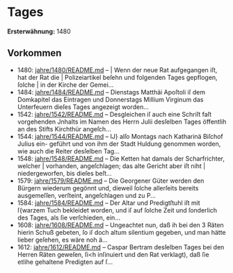 # Tages

**Ersterwähnung:** 1480

## Vorkommen
- 1480: [jahre/1480/README.md](../jahre/1480/README.md) – |
Wenn der neue Rat aufgegangen iſt, hat der Rat die |
Polizeiartikel beſehn und folgenden Tages gepflogen, ſolche |
in der Kirche der Gemei...
- 1484: [jahre/1484/README.md](../jahre/1484/README.md) – Dienstags Matthäi Apoſtoli iſ dem Domkapitel das
Eintragen und Donnerstags Millium Virginum das
Unterfeuern dieſes Tages angezeigt worden...
- 1542: [jahre/1542/README.md](../jahre/1542/README.md) – Desgleichen iſ auch eine Schriſt faſt vorgehenden
Jnhalts im Namen des Herrn Julii desſelben Tages
öffentlih an des Stifts Kirchthür angeſch...
- 1544: [jahre/1544/README.md](../jahre/1544/README.md) – IJ} alſo Montags nach Katharinä Biſchof Julius ein-
geführt und von ihm der Stadt Huldung genommen worden,
wie auch die Reiter desſelben Tag...
- 1548: [jahre/1548/README.md](../jahre/1548/README.md) – Die Ketten hat damals der Scharfrichter, welcher |
vorhanden, angeſchlagen; das alte Gericht aber iſt niht |
niedergeworfen, bis dieſes beſt...
- 1579: [jahre/1579/README.md](../jahre/1579/README.md) – Die Georgener Güter werden den Bürgern wiederum
gegönnt und, dieweil ſolche allerſeits bereits ausgemeſſen,
verſteint, angeſchlagen und zu P...
- 1584: [jahre/1584/README.md](../jahre/1584/README.md) – Der Altar und Predigtſtuhl iſt mit ſ{warzem
Tuch bekleidet worden, und iſ auf ſolche Zeit und ſonderlich
des Tages, als ſie verſchieden, ein...
- 1608: [jahre/1608/README.md](../jahre/1608/README.md) – Ungeachtet nun, daß
ih bei den 3 Räten hierin Schuß gebeten, ſo iſ doch
altum silentium gegeben, und man hätte lieber geſehen,
es wäre noh ä...
- 1612: [jahre/1612/README.md](../jahre/1612/README.md) – Caspar Bertram desſelben Tages
bei den Herren Räten geweſen, ſi<h inſinuiert und den Rat
verklagt), daß ſie etlihe gehaltene Predigten auf ſ...
